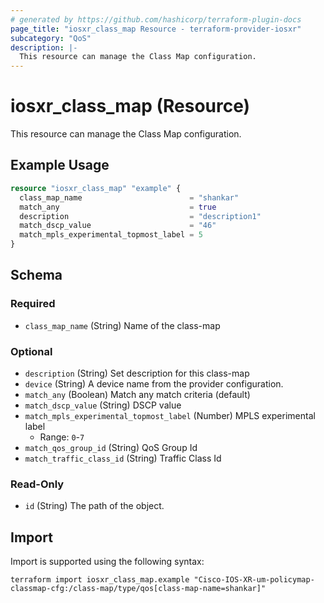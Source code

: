 ```yaml
---
# generated by https://github.com/hashicorp/terraform-plugin-docs
page_title: "iosxr_class_map Resource - terraform-provider-iosxr"
subcategory: "QoS"
description: |-
  This resource can manage the Class Map configuration.
---
```


# iosxr_class_map (Resource)

This resource can manage the Class Map configuration.

## Example Usage

```terraform
resource "iosxr_class_map" "example" {
  class_map_name                        = "shankar"
  match_any                             = true
  description                           = "description1"
  match_dscp_value                      = "46"
  match_mpls_experimental_topmost_label = 5
}
```

<!-- schema generated by tfplugindocs -->
## Schema

### Required

- `class_map_name` (String) Name of the class-map

### Optional

- `description` (String) Set description for this class-map
- `device` (String) A device name from the provider configuration.
- `match_any` (Boolean) Match any match criteria (default)
- `match_dscp_value` (String) DSCP value
- `match_mpls_experimental_topmost_label` (Number) MPLS experimental label
  - Range: `0`-`7`
- `match_qos_group_id` (String) QoS Group Id
- `match_traffic_class_id` (String) Traffic Class Id

### Read-Only

- `id` (String) The path of the object.

## Import

Import is supported using the following syntax:

```shell
terraform import iosxr_class_map.example "Cisco-IOS-XR-um-policymap-classmap-cfg:/class-map/type/qos[class-map-name=shankar]"
```
